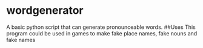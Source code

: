 # wordgenerator
A basic python script that can generate pronounceable words.
##Uses
This program could be used in games to make fake place names, fake nouns and fake names
